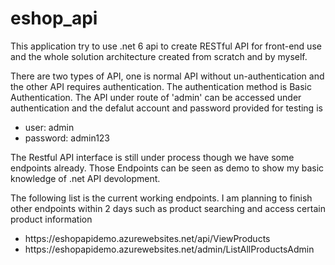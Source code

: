 # eshop_api
<p>This application try to use .net 6 api to create RESTful API for front-end use and the whole solution architecture created from scratch and by myself.</p>
<p>There are two types of API, one is normal API without un-authentication and the other API requires authentication. The authentication method is Basic Authentication. The API under route of 'admin' can be accessed under authentication and the defalut account and password provided for testing is</p>
<ul>
  <li>user: admin</li>
  <li>password: admin123</li>
</ul>
<p>The Restful API interface is still under process though we have some endpoints already. Those Endpoints can be seen as demo to show my basic knowledge of .net API devolopment.</p>
<p>The following list is the current working endpoints. I am planning to finish other endpoints within 2 days such as product searching and access certain product information</p>
<ul>
  <li>https://eshopapidemo.azurewebsites.net/api/ViewProducts</li>
  <li>https://eshopapidemo.azurewebsites.net/admin/ListAllProductsAdmin</li>
</ul>





